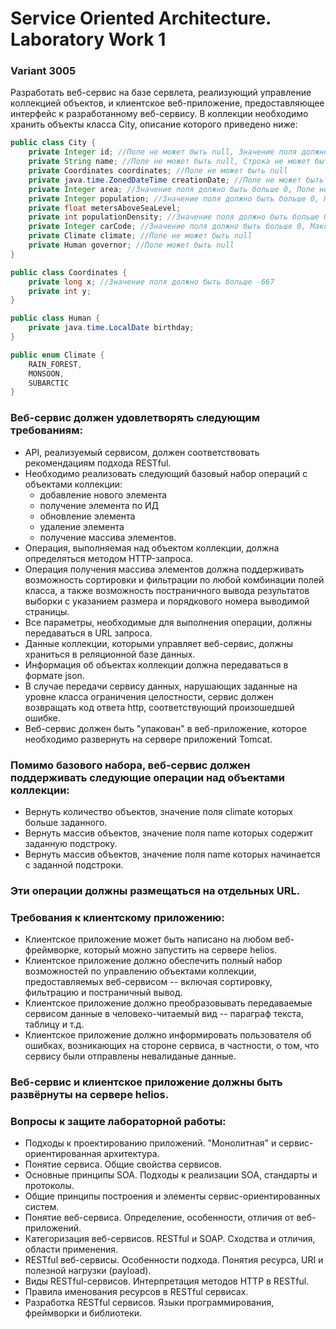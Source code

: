 # Service Oriented Architecture. Laboratory Work 1

### Variant 3005

Разработать веб-сервис на базе сервлета, реализующий управление коллекцией объектов, и клиентское веб-приложение,
предоставляющее интерфейс к разработанному веб-сервису. В коллекции необходимо хранить объекты класса City, описание
которого приведено ниже:

```java
public class City {
    private Integer id; //Поле не может быть null, Значение поля должно быть больше 0, Значение этого поля должно быть уникальным, Значение этого поля должно генерироваться автоматически
    private String name; //Поле не может быть null, Строка не может быть пустой
    private Coordinates coordinates; //Поле не может быть null
    private java.time.ZonedDateTime creationDate; //Поле не может быть null, Значение этого поля должно генерироваться автоматически
    private Integer area; //Значение поля должно быть больше 0, Поле не может быть null
    private Integer population; //Значение поля должно быть больше 0, Поле не может быть null
    private float metersAboveSeaLevel;
    private int populationDensity; //Значение поля должно быть больше 0
    private Integer carCode; //Значение поля должно быть больше 0, Максимальное значение поля: 1000, Поле может быть null
    private Climate climate; //Поле не может быть null
    private Human governor; //Поле может быть null
}

public class Coordinates {
    private long x; //Значение поля должно быть больше -667
    private int y;
}

public class Human {
    private java.time.LocalDate birthday;
}

public enum Climate {
    RAIN_FOREST,
    MONSOON,
    SUBARCTIC
}
```

### Веб-сервис должен удовлетворять следующим требованиям:

- API, реализуемый сервисом, должен соответствовать рекомендациям подхода RESTful.
- Необходимо реализовать следующий базовый набор операций с объектами коллекции:
    * добавление нового элемента
    * получение элемента по ИД
    * обновление элемента
    * удаление элемента
    * получение массива элементов.
- Операция, выполняемая над объектом коллекции, должна определяться методом HTTP-запроса.
- Операция получения массива элементов должна поддерживать возможность сортировки и фильтрации по любой комбинации полей
  класса, а также возможность постраничного вывода результатов выборки с указанием размера и порядкового номера
  выводимой страницы.
- Все параметры, необходимые для выполнения операции, должны передаваться в URL запроса.
- Данные коллекции, которыми управляет веб-сервис, должны храниться в реляционной базе данных.
- Информация об объектах коллекции должна передаваться в формате json.
- В случае передачи сервису данных, нарушающих заданные на уровне класса ограничения целостности, сервис должен
  возвращать код ответа http, соответствующий произошедшей ошибке.
- Веб-сервис должен быть "упакован" в веб-приложение, которое необходимо развернуть на сервере приложений Tomcat.

### Помимо базового набора, веб-сервис должен поддерживать следующие операции над объектами коллекции:

- Вернуть количество объектов, значение поля climate которых больше заданного.
- Вернуть массив объектов, значение поля name которых содержит заданную подстроку.
- Вернуть массив объектов, значение поля name которых начинается с заданной подстроки.

### Эти операции должны размещаться на отдельных URL.

### Требования к клиентскому приложению:

- Клиентское приложение может быть написано на любом веб-фреймворке, который можно запустить на сервере helios.
- Клиентское приложение должно обеспечить полный набор возможностей по управлению объектами коллекции, предоставляемых
  веб-сервисом -- включая сортировку, фильтрацию и постраничный вывод.
- Клиентское приложение должно преобразовывать передаваемые сервисом данные в человеко-читаемый вид -- параграф текста,
  таблицу и т.д.
- Клиентское приложение должно информировать пользователя об ошибках, возникающих на стороне сервиса, в частности, о
  том, что сервису были отправлены невалиданые данные.

### Веб-сервис и клиентское приложение должны быть развёрнуты на сервере helios.

### Вопросы к защите лабораторной работы:

- Подходы к проектированию приложений. "Монолитная" и сервис-ориентированная архитектура.
- Понятие сервиса. Общие свойства сервисов.
- Основные принципы SOA. Подходы к реализации SOA, стандарты и протоколы.
- Общие принципы построения и элементы сервис-ориентированных систем.
- Понятие веб-сервиса. Определение, особенности, отличия от веб-приложений.
- Категоризация веб-сервисов. RESTful и SOAP. Сходства и отличия, области применения.
- RESTful веб-сервисы. Особенности подхода. Понятия ресурса, URI и полезной нагрузки (payload).
- Виды RESTful-сервисов. Интерпретация методов HTTP в RESTful.
- Правила именования ресурсов в RESTful сервисах.
- Разработка RESTful сервисов. Языки программирования, фреймворки и библиотеки.


